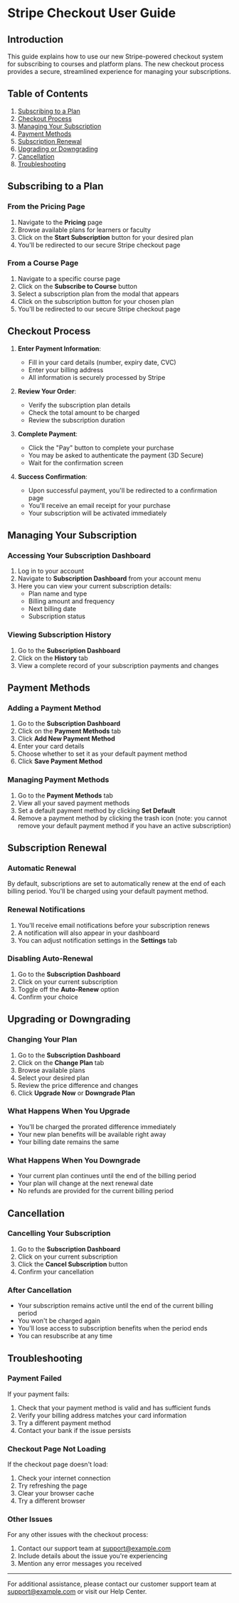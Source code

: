 # Stripe Checkout User Guide

## Introduction

This guide explains how to use our new Stripe-powered checkout system for subscribing to courses and platform plans. The new checkout process provides a secure, streamlined experience for managing your subscriptions.

## Table of Contents

1. [Subscribing to a Plan](#subscribing-to-a-plan)
2. [Checkout Process](#checkout-process)
3. [Managing Your Subscription](#managing-your-subscription)
4. [Payment Methods](#payment-methods)
5. [Subscription Renewal](#subscription-renewal)
6. [Upgrading or Downgrading](#upgrading-or-downgrading)
7. [Cancellation](#cancellation)
8. [Troubleshooting](#troubleshooting)

## Subscribing to a Plan

### From the Pricing Page

1. Navigate to the **Pricing** page
2. Browse available plans for learners or faculty
3. Click on the **Start Subscription** button for your desired plan
4. You'll be redirected to our secure Stripe checkout page

### From a Course Page

1. Navigate to a specific course page
2. Click on the **Subscribe to Course** button
3. Select a subscription plan from the modal that appears
4. Click on the subscription button for your chosen plan
5. You'll be redirected to our secure Stripe checkout page

## Checkout Process

1. **Enter Payment Information**:
   - Fill in your card details (number, expiry date, CVC)
   - Enter your billing address
   - All information is securely processed by Stripe

2. **Review Your Order**:
   - Verify the subscription plan details
   - Check the total amount to be charged
   - Review the subscription duration

3. **Complete Payment**:
   - Click the "Pay" button to complete your purchase
   - You may be asked to authenticate the payment (3D Secure)
   - Wait for the confirmation screen

4. **Success Confirmation**:
   - Upon successful payment, you'll be redirected to a confirmation page
   - You'll receive an email receipt for your purchase
   - Your subscription will be activated immediately

## Managing Your Subscription

### Accessing Your Subscription Dashboard

1. Log in to your account
2. Navigate to **Subscription Dashboard** from your account menu
3. Here you can view your current subscription details:
   - Plan name and type
   - Billing amount and frequency
   - Next billing date
   - Subscription status

### Viewing Subscription History

1. Go to the **Subscription Dashboard**
2. Click on the **History** tab
3. View a complete record of your subscription payments and changes

## Payment Methods

### Adding a Payment Method

1. Go to the **Subscription Dashboard**
2. Click on the **Payment Methods** tab
3. Click **Add New Payment Method**
4. Enter your card details
5. Choose whether to set it as your default payment method
6. Click **Save Payment Method**

### Managing Payment Methods

1. Go to the **Payment Methods** tab
2. View all your saved payment methods
3. Set a default payment method by clicking **Set Default**
4. Remove a payment method by clicking the trash icon (note: you cannot remove your default payment method if you have an active subscription)

## Subscription Renewal

### Automatic Renewal

By default, subscriptions are set to automatically renew at the end of each billing period. You'll be charged using your default payment method.

### Renewal Notifications

1. You'll receive email notifications before your subscription renews
2. A notification will also appear in your dashboard
3. You can adjust notification settings in the **Settings** tab

### Disabling Auto-Renewal

1. Go to the **Subscription Dashboard**
2. Click on your current subscription
3. Toggle off the **Auto-Renew** option
4. Confirm your choice

## Upgrading or Downgrading

### Changing Your Plan

1. Go to the **Subscription Dashboard**
2. Click on the **Change Plan** tab
3. Browse available plans
4. Select your desired plan
5. Review the price difference and changes
6. Click **Upgrade Now** or **Downgrade Plan**

### What Happens When You Upgrade

- You'll be charged the prorated difference immediately
- Your new plan benefits will be available right away
- Your billing date remains the same

### What Happens When You Downgrade

- Your current plan continues until the end of the billing period
- Your plan will change at the next renewal date
- No refunds are provided for the current billing period

## Cancellation

### Cancelling Your Subscription

1. Go to the **Subscription Dashboard**
2. Click on your current subscription
3. Click the **Cancel Subscription** button
4. Confirm your cancellation

### After Cancellation

- Your subscription remains active until the end of the current billing period
- You won't be charged again
- You'll lose access to subscription benefits when the period ends
- You can resubscribe at any time

## Troubleshooting

### Payment Failed

If your payment fails:
1. Check that your payment method is valid and has sufficient funds
2. Verify your billing address matches your card information
3. Try a different payment method
4. Contact your bank if the issue persists

### Checkout Page Not Loading

If the checkout page doesn't load:
1. Check your internet connection
2. Try refreshing the page
3. Clear your browser cache
4. Try a different browser

### Other Issues

For any other issues with the checkout process:
1. Contact our support team at support@example.com
2. Include details about the issue you're experiencing
3. Mention any error messages you received

---

For additional assistance, please contact our customer support team at support@example.com or visit our Help Center.